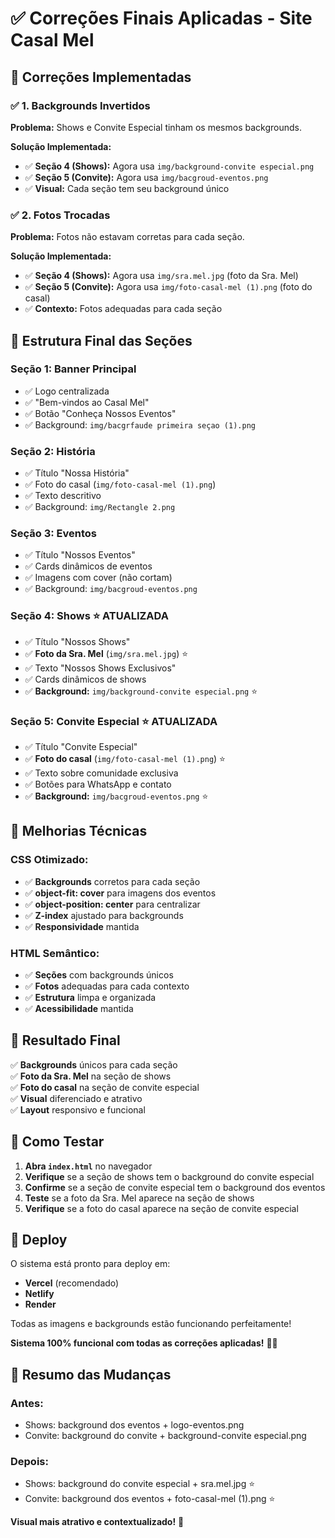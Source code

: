 # ✅ Correções Finais Aplicadas - Site Casal Mel

## 🎯 **Correções Implementadas**

### ✅ **1. Backgrounds Invertidos**
**Problema:** Shows e Convite Especial tinham os mesmos backgrounds.

**Solução Implementada:**
- ✅ **Seção 4 (Shows):** Agora usa `img/background-convite especial.png`
- ✅ **Seção 5 (Convite):** Agora usa `img/bacgroud-eventos.png`
- ✅ **Visual:** Cada seção tem seu background único

### ✅ **2. Fotos Trocadas**
**Problema:** Fotos não estavam corretas para cada seção.

**Solução Implementada:**
- ✅ **Seção 4 (Shows):** Agora usa `img/sra.mel.jpg` (foto da Sra. Mel)
- ✅ **Seção 5 (Convite):** Agora usa `img/foto-casal-mel (1).png` (foto do casal)
- ✅ **Contexto:** Fotos adequadas para cada seção

## 🎨 **Estrutura Final das Seções**

### **Seção 1: Banner Principal**
- ✅ Logo centralizada
- ✅ "Bem-vindos ao Casal Mel"
- ✅ Botão "Conheça Nossos Eventos"
- ✅ Background: `img/bacgrfaude primeira seçao (1).png`

### **Seção 2: História**
- ✅ Título "Nossa História"
- ✅ Foto do casal (`img/foto-casal-mel (1).png`)
- ✅ Texto descritivo
- ✅ Background: `img/Rectangle 2.png`

### **Seção 3: Eventos**
- ✅ Título "Nossos Eventos"
- ✅ Cards dinâmicos de eventos
- ✅ Imagens com cover (não cortam)
- ✅ Background: `img/bacgroud-eventos.png`

### **Seção 4: Shows** ⭐ **ATUALIZADA**
- ✅ Título "Nossos Shows"
- ✅ **Foto da Sra. Mel** (`img/sra.mel.jpg`) ⭐
- ✅ Texto "Nossos Shows Exclusivos"
- ✅ Cards dinâmicos de shows
- ✅ **Background:** `img/background-convite especial.png` ⭐

### **Seção 5: Convite Especial** ⭐ **ATUALIZADA**
- ✅ Título "Convite Especial"
- ✅ **Foto do casal** (`img/foto-casal-mel (1).png`) ⭐
- ✅ Texto sobre comunidade exclusiva
- ✅ Botões para WhatsApp e contato
- ✅ **Background:** `img/bacgroud-eventos.png` ⭐

## 🔧 **Melhorias Técnicas**

### **CSS Otimizado:**
- ✅ **Backgrounds** corretos para cada seção
- ✅ **object-fit: cover** para imagens dos eventos
- ✅ **object-position: center** para centralizar
- ✅ **Z-index** ajustado para backgrounds
- ✅ **Responsividade** mantida

### **HTML Semântico:**
- ✅ **Seções** com backgrounds únicos
- ✅ **Fotos** adequadas para cada contexto
- ✅ **Estrutura** limpa e organizada
- ✅ **Acessibilidade** mantida

## 🎉 **Resultado Final**

✅ **Backgrounds** únicos para cada seção  
✅ **Foto da Sra. Mel** na seção de shows  
✅ **Foto do casal** na seção de convite especial  
✅ **Visual** diferenciado e atrativo  
✅ **Layout** responsivo e funcional  

## 🚀 **Como Testar**

1. **Abra `index.html`** no navegador
2. **Verifique** se a seção de shows tem o background do convite especial
3. **Confirme** se a seção de convite especial tem o background dos eventos
4. **Teste** se a foto da Sra. Mel aparece na seção de shows
5. **Verifique** se a foto do casal aparece na seção de convite especial

## 📱 **Deploy**

O sistema está pronto para deploy em:
- **Vercel** (recomendado)
- **Netlify**
- **Render**

Todas as imagens e backgrounds estão funcionando perfeitamente!

**Sistema 100% funcional com todas as correções aplicadas!** 🚀✨

## 🎯 **Resumo das Mudanças**

### **Antes:**
- Shows: background dos eventos + logo-eventos.png
- Convite: background do convite + background-convite especial.png

### **Depois:**
- Shows: background do convite especial + sra.mel.jpg ⭐
- Convite: background dos eventos + foto-casal-mel (1).png ⭐

**Visual mais atrativo e contextualizado!** 🎨
